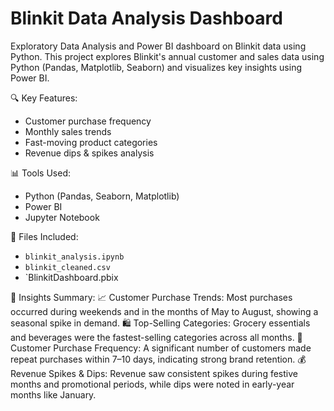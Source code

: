 # Blinkit Data Analysis Dashboard
Exploratory Data Analysis and Power BI dashboard on Blinkit data using Python.
This project explores Blinkit's annual customer and sales data using Python (Pandas, Matplotlib, Seaborn) and visualizes key insights using Power BI.

🔍 Key Features:
- Customer purchase frequency
- Monthly sales trends
- Fast-moving product categories
- Revenue dips & spikes analysis

📊 Tools Used:
- Python (Pandas, Seaborn, Matplotlib)
- Power BI
- Jupyter Notebook

 📁 Files Included:
- `blinkit_analysis.ipynb`
- `blinkit_cleaned.csv`
- `BlinkitDashboard.pbix


📌 Insights Summary:
📈 Customer Purchase Trends: Most purchases occurred during weekends and in the months of May to August, showing a seasonal spike in demand.
🛍️ Top-Selling Categories: Grocery essentials and beverages were the fastest-selling categories across all months.
🔁 Customer Purchase Frequency: A significant number of customers made repeat purchases within 7–10 days, indicating strong brand retention.
💰 Revenue Spikes & Dips: Revenue saw consistent spikes during festive months and promotional periods, while dips were noted in early-year months like January.





